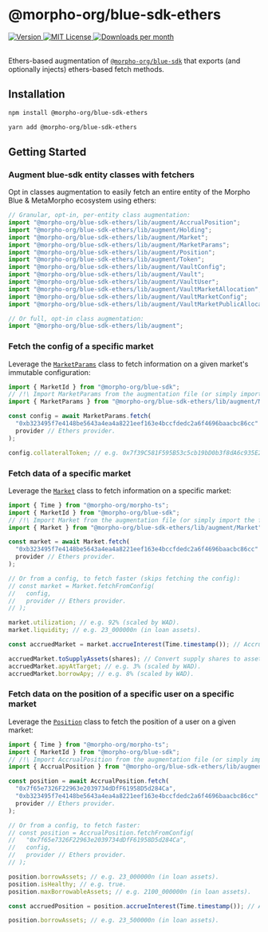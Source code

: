 # @morpho-org/blue-sdk-ethers

<a href="https://www.npmjs.com/package/@morpho-org/blue-sdk-ethers">
    <picture>
        <source media="(prefers-color-scheme: dark)" srcset="https://img.shields.io/npm/v/@morpho-org/blue-sdk-ethers?colorA=21262d&colorB=21262d&style=flat">
        <img src="https://img.shields.io/npm/v/@morpho-org/blue-sdk-ethers?colorA=f6f8fa&colorB=f6f8fa&style=flat" alt="Version">
    </picture>
</a>
<a href="https://github.com/morpho-org/blue-sdk-ethers/blob/main/LICENSE">
    <picture>
        <source media="(prefers-color-scheme: dark)" srcset="https://img.shields.io/npm/l/@morpho-org/blue-sdk-ethers?colorA=21262d&colorB=21262d&style=flat">
        <img src="https://img.shields.io/npm/l/@morpho-org/blue-sdk-ethers?colorA=f6f8fa&colorB=f6f8fa&style=flat" alt="MIT License">
    </picture>
</a>
<a href="https://www.npmjs.com/package/@morpho-org/blue-sdk-ethers">
    <picture>
        <source media="(prefers-color-scheme: dark)" srcset="https://img.shields.io/npm/dm/@morpho-org/blue-sdk-ethers?colorA=21262d&colorB=21262d&style=flat">
        <img src="https://img.shields.io/npm/dm/@morpho-org/blue-sdk-ethers?colorA=f6f8fa&colorB=f6f8fa&style=flat" alt="Downloads per month">
    </picture>
</a>
<br />
<br />

Ethers-based augmentation of [`@morpho-org/blue-sdk`](../blue-sdk/) that exports (and optionally injects) ethers-based fetch methods.

## Installation

```bash
npm install @morpho-org/blue-sdk-ethers
```

```bash
yarn add @morpho-org/blue-sdk-ethers
```

## Getting Started

### Augment blue-sdk entity classes with fetchers

Opt in classes augmentation to easily fetch an entire entity of the Morpho Blue & MetaMorpho ecosystem using ethers:

```typescript
// Granular, opt-in, per-entity class augmentation:
import "@morpho-org/blue-sdk-ethers/lib/augment/AccrualPosition";
import "@morpho-org/blue-sdk-ethers/lib/augment/Holding";
import "@morpho-org/blue-sdk-ethers/lib/augment/Market";
import "@morpho-org/blue-sdk-ethers/lib/augment/MarketParams";
import "@morpho-org/blue-sdk-ethers/lib/augment/Position";
import "@morpho-org/blue-sdk-ethers/lib/augment/Token";
import "@morpho-org/blue-sdk-ethers/lib/augment/VaultConfig";
import "@morpho-org/blue-sdk-ethers/lib/augment/Vault";
import "@morpho-org/blue-sdk-ethers/lib/augment/VaultUser";
import "@morpho-org/blue-sdk-ethers/lib/augment/VaultMarketAllocation";
import "@morpho-org/blue-sdk-ethers/lib/augment/VaultMarketConfig";
import "@morpho-org/blue-sdk-ethers/lib/augment/VaultMarketPublicAllocatorConfig";

// Or full, opt-in class augmentation:
import "@morpho-org/blue-sdk-ethers/lib/augment";
```

### Fetch the config of a specific market

Leverage the [`MarketParams`](./src/market/MarketParams.ts) class to fetch information on a given market's immutable configuration:

```typescript
import { MarketId } from "@morpho-org/blue-sdk";
// /!\ Import MarketParams from the augmentation file (or simply import the file)
import { MarketParams } from "@morpho-org/blue-sdk-ethers/lib/augment/MarketParams";

const config = await MarketParams.fetch(
  "0xb323495f7e4148be5643a4ea4a8221eef163e4bccfdedc2a6f4696baacbc86cc" as MarketId,
  provider // Ethers provider.
);

config.collateralToken; // e.g. 0x7f39C581F595B53c5cb19bD0b3f8dA6c935E2Ca0.
```

### Fetch data of a specific market

Leverage the [`Market`](./src/market/Market.ts) class to fetch information on a specific market:

```typescript
import { Time } from "@morpho-org/morpho-ts";
import { MarketId } from "@morpho-org/blue-sdk";
// /!\ Import Market from the augmentation file (or simply import the file)
import { Market } from "@morpho-org/blue-sdk-ethers/lib/augment/Market";

const market = await Market.fetch(
  "0xb323495f7e4148be5643a4ea4a8221eef163e4bccfdedc2a6f4696baacbc86cc" as MarketId,
  provider // Ethers provider.
);

// Or from a config, to fetch faster (skips fetching the config):
// const market = Market.fetchFromConfig(
//   config,
//   provider // Ethers provider.
// );

market.utilization; // e.g. 92% (scaled by WAD).
market.liquidity; // e.g. 23_000000n (in loan assets).

const accruedMarket = market.accrueInterest(Time.timestamp()); // Accrue interest to the latest's timestamp.

accruedMarket.toSupplyAssets(shares); // Convert supply shares to assets.
accruedMarket.apyAtTarget; // e.g. 3% (scaled by WAD).
accruedMarket.borrowApy; // e.g. 8% (scaled by WAD).
```

### Fetch data on the position of a specific user on a specific market

Leverage the [`Position`](./src/position/Position.ts) class to fetch the position of a user on a given market:

```typescript
import { Time } from "@morpho-org/morpho-ts";
import { MarketId } from "@morpho-org/blue-sdk";
// /!\ Import AccrualPosition from the augmentation file (or simply import the file)
import { AccrualPosition } from "@morpho-org/blue-sdk-ethers/lib/augment/Position";

const position = await AccrualPosition.fetch(
  "0x7f65e7326F22963e2039734dDfF61958D5d284Ca",
  "0xb323495f7e4148be5643a4ea4a8221eef163e4bccfdedc2a6f4696baacbc86cc" as MarketId,
  provider // Ethers provider.
);

// Or from a config, to fetch faster:
// const position = AccrualPosition.fetchFromConfig(
//   "0x7f65e7326F22963e2039734dDfF61958D5d284Ca",
//   config,
//   provider // Ethers provider.
// );

position.borrowAssets; // e.g. 23_000000n (in loan assets).
position.isHealthy; // e.g. true.
position.maxBorrowableAssets; // e.g. 2100_000000n (in loan assets).

const accruedPosition = position.accrueInterest(Time.timestamp()); // Accrue interest to the latest's timestamp.

position.borrowAssets; // e.g. 23_500000n (in loan assets).
```

[downloads-img]: https://img.shields.io/npm/dt/@morpho-org/blue-sdk-ethers
[downloads-url]: https://www.npmtrends.com/@morpho-org/blue-sdk-ethers
[npm-img]: https://img.shields.io/npm/v/@morpho-org/blue-sdk-ethers
[npm-url]: https://www.npmjs.com/package/@morpho-org/blue-sdk-ethers
